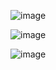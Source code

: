 ![image](https://github.com/user-attachments/assets/1d65db68-4920-473f-af90-4439a3da76ae)

![image](https://github.com/user-attachments/assets/8defda16-455e-4eca-97ac-1eb563079e14)

![image](https://github.com/user-attachments/assets/f1c561bc-6764-43b5-a5f8-493c02e4c2cf)
